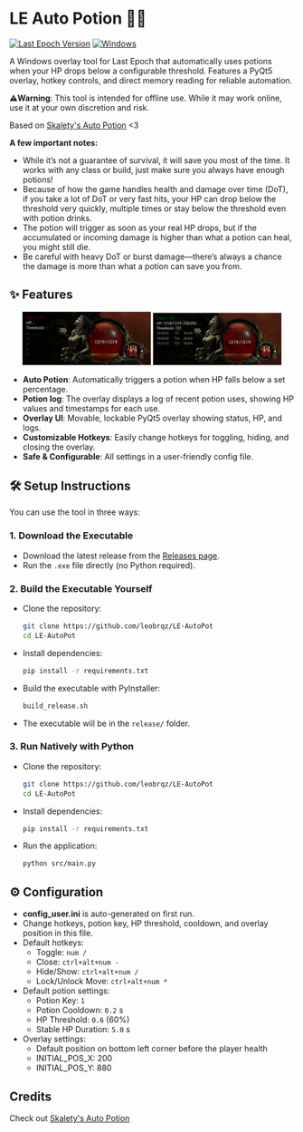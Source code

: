 # LE Auto Potion 🧙‍♂


[![Last Epoch Version](https://img.shields.io/badge/Last%20Epoch%20Version-1.2.4.1-purple)]()
[![Windows](https://img.shields.io/badge/Platform-Windows%20%7C%20pywin32-blue)](https://github.com/mhammond/pywin32)

A Windows overlay tool for Last Epoch that automatically uses potions when your HP drops below a configurable threshold. Features a PyQt5 overlay, hotkey controls, and direct memory reading for reliable automation.

**⚠️Warning**: This tool is intended for offline use. While it may work online, use it at your own discretion and risk.

Based on [Skalety's Auto Potion](https://www.unknowncheats.me/forum/other-mmorpg-and-strategy/699378-epoch-auto-potion-copied-games.html) <3



**A few important notes:**
- While it’s not a guarantee of survival, it will save you most of the time. It works with any class or build, just make sure you always have enough potions!
- Because of how the game handles health and damage over time (DoT), if you take a lot of DoT or very fast hits, your HP can drop below the threshold very quickly, multiple times or stay below the threshold even with potion drinks.
- The potion will trigger as soon as your real HP drops, but if the accumulated or incoming damage is higher than what a potion can heal, you might still die.
- Be careful with heavy DoT or burst damage—there’s always a chance the damage is more than what a potion can save you from.




## ✨ Features
<p align="center">
  <img src="imgs/OverlayOFF.png" alt="Overlay OFF" width="45%"/>
  <img src="imgs/OverlayON.png" alt="Overlay ON" width="45%"/>
</p>

- **Auto Potion**: Automatically triggers a potion when HP falls below a set percentage.
- **Potion log**: The overlay displays a log of recent potion uses, showing HP values and timestamps for each use.
- **Overlay UI**: Movable, lockable PyQt5 overlay showing status, HP, and logs.
- **Customizable Hotkeys**: Easily change hotkeys for toggling, hiding, and closing the overlay.
- **Safe & Configurable**: All settings in a user-friendly config file.



## 🛠️ Setup Instructions

You can use the tool in three ways:

### 1. Download the Executable
- Download the latest release from the [Releases page](https://github.com/leobrqz/LE-AutoPot/releases).
- Run the `.exe` file directly (no Python required).

### 2. Build the Executable Yourself
- Clone the repository:
  ```bash
  git clone https://github.com/leobrqz/LE-AutoPot
  cd LE-AutoPot
  ```
- Install dependencies:
  ```bash
  pip install -r requirements.txt
  ```
- Build the executable with PyInstaller:
  ```bash
  build_release.sh
  ```
- The executable will be in the `release/` folder.

### 3. Run Natively with Python
- Clone the repository:
  ```bash
  git clone https://github.com/leobrqz/LE-AutoPot
  cd LE-AutoPot
  ```
- Install dependencies:
  ```bash
  pip install -r requirements.txt
  ```
- Run the application:
  ```bash
  python src/main.py
  ```


## ⚙️ Configuration
- **config_user.ini** is auto-generated on first run.
- Change hotkeys, potion key, HP threshold, cooldown, and overlay position in this file.
- Default hotkeys:
  - Toggle: `num /`
  - Close: `ctrl+alt+num -`
  - Hide/Show: `ctrl+alt+num /`
  - Lock/Unlock Move: `ctrl+alt+num *`
- Default potion settings:
  - Potion Key: `1` 
  - Potion Cooldown: `0.2` s
  - HP Threshold: `0.6` (60%)
  - Stable HP Duration: `5.0` s
- Overlay settings:
  - Default position on bottom left corner before the player health
  - INITIAL_POS_X: 200
  - INITIAL_POS_Y: 880


## Credits

Check out [Skalety's Auto Potion](https://www.unknowncheats.me/forum/other-mmorpg-and-strategy/699378-epoch-auto-potion-copied-games.html) 


